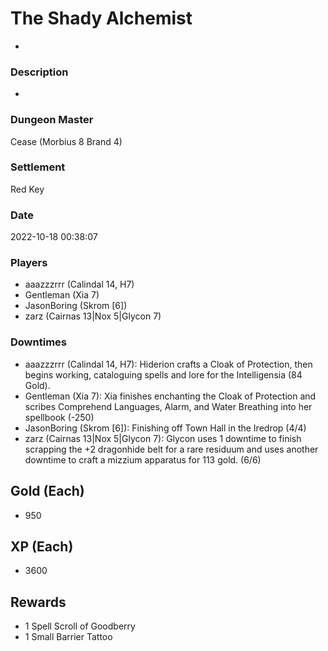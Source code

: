 # The Shady Alchemist
-
### Description
-
### Dungeon Master
Cease (Morbius 8 Brand 4)
### Settlement
Red Key
### Date
2022-10-18 00:38:07
### Players
* aaazzzrrr (Calindal 14, H7)
* Gentleman (Xia 7)
* JasonBoring (Skrom [6])
* zarz (Cairnas 13|Nox 5|Glycon 7)
### Downtimes
* aaazzzrrr (Calindal 14, H7): Hiderion crafts a Cloak of Protection, then begins working, cataloguing spells and lore for the Intelligensia (84 Gold).
* Gentleman (Xia 7): Xia finishes enchanting the Cloak of Protection and scribes Comprehend Languages, Alarm, and Water Breathing into her spellbook (-250)
* JasonBoring (Skrom [6]): Finishing off Town Hall in the Iredrop (4/4)
* zarz (Cairnas 13|Nox 5|Glycon 7): Glycon uses 1 downtime to finish scrapping the +2 dragonhide belt for a rare residuum and uses another downtime to craft a mizzium apparatus for 113 gold. (6/6)
## Gold (Each)
* 950
## XP (Each)
* 3600
## Rewards
* 1 Spell Scroll of Goodberry
* 1 Small Barrier Tattoo